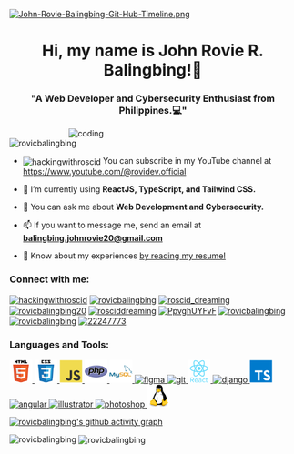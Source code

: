 [![John-Rovie-Balingbing-Git-Hub-Timeline.png](https://i.postimg.cc/90nG8Bjx/John-Rovie-Balingbing-Git-Hub-Timeline.png)](https://facebook.com/itzzmerov.official)
<h1 align="center">Hi, my name is John Rovie R. Balingbing!👋</h1>
<h3 align="center">"A Web Developer and Cybersecurity Enthusiast from Philippines.💻"</h3>
<img align="right" alt="coding" width="400" src="https://qph.cf2.quoracdn.net/main-qimg-1d2593e18298c5b8ccd0569f2c302042">

<p align="left"> <img src="https://komarev.com/ghpvc/?username=rovicbalingbing&label=Profile%20views&color=0e75b6&style=flat" alt="rovicbalingbing" /> </p>

- <img align="center" src="https://raw.githubusercontent.com/rahuldkjain/github-profile-readme-generator/master/src/images/icons/Social/youtube.svg" alt="hackingwithroscid" height="30" width="40" /> You can subscribe in my YouTube channel at <a href="https://www.youtube.com/@rovidev.official" target="_blank">https://www.youtube.com/@rovidev.official </a>

- 🌱 I’m currently using **ReactJS, TypeScript, and Tailwind CSS.**

- 💬 You can ask me about **Web Development and Cybersecurity.**

- 📫 If you want to message me, send an email at **balingbing.johnrovie20@gmail.com**

- 📄 Know about my experiences <a href="https://drive.google.com/file/d/1BEUM7P8f0A79ICtcRibyhsfF-SZtp-YL/view?usp=sharing" target="_blank"> by reading my resume! </a>

<h3 align="left">Connect with me:</h3>
<p align="left">
  <a href="https://www.youtube.com/@rovidev.official" target="blank"><img align="center" src="https://raw.githubusercontent.com/rahuldkjain/github-profile-readme-generator/master/src/images/icons/Social/youtube.svg" alt="hackingwithroscid" height="30" width="40" /></a>
  <a href="https://linkedin.com/in/itzzmerov" target="blank"><img align="center" src="https://raw.githubusercontent.com/rahuldkjain/github-profile-readme-generator/master/src/images/icons/Social/linked-in-alt.svg" alt="rovicbalingbing" height="30" width="40" /></a>
  <a href="https://instagram.com/itzzmerov" target="blank"><img align="center" src="https://raw.githubusercontent.com/rahuldkjain/github-profile-readme-generator/master/src/images/icons/Social/instagram.svg" alt="roscid_dreaming" height="30" width="40" /></a>
  <a href="https://fb.com/itzzmerov.official" target="blank"><img align="center" src="https://raw.githubusercontent.com/rahuldkjain/github-profile-readme-generator/master/src/images/icons/Social/facebook.svg" alt="rovicbalingbing20" height="30" width="40" /></a>
  <a href="https://twitter.com/itzzmerov" target="blank"><img align="center" src="https://raw.githubusercontent.com/rahuldkjain/github-profile-readme-generator/master/src/images/icons/Social/twitter.svg" alt="rosciddreaming" height="30" width="40" /></a>
  <a href="https://bit.ly/3HzzWXA" target="blank"><img align="center" src="https://raw.githubusercontent.com/rahuldkjain/github-profile-readme-generator/master/src/images/icons/Social/discord.svg" alt="PpvghUYFvF" height="30" width="40" /></a>
  <a href="https://codepen.io/itzzmerov" target="blank"><img align="center" src="https://raw.githubusercontent.com/rahuldkjain/github-profile-readme-generator/master/src/images/icons/Social/codepen.svg" alt="rovicbalingbing" height="30" width="40" /></a>
  <a href="https://dev.to/itzzmerov" target="blank"><img align="center" src="https://raw.githubusercontent.com/rahuldkjain/github-profile-readme-generator/master/src/images/icons/Social/devto.svg" alt="rovicbalingbing" height="30" width="40" /></a>
  <a href="https://stackoverflow.com/users/22247773/rovic-balingbing" target="blank"><img align="center" src="https://raw.githubusercontent.com/rahuldkjain/github-profile-readme-generator/master/src/images/icons/Social/stack-overflow.svg" alt="22247773" height="30" width="40" /></a>
</p>

<h3 align="left">Languages and Tools:</h3>
<p align="left"> 
  <a href="https://www.w3.org/html/" target="_blank" rel="noreferrer"> <img src="https://raw.githubusercontent.com/devicons/devicon/master/icons/html5/html5-original-wordmark.svg" alt="html5" width="40" height="40"/> </a> 
  <a href="https://www.w3schools.com/css/" target="_blank" rel="noreferrer"> <img src="https://raw.githubusercontent.com/devicons/devicon/master/icons/css3/css3-original-wordmark.svg" alt="css3" width="40" height="40"/> </a>
  <a href="https://developer.mozilla.org/en-US/docs/Web/JavaScript" target="_blank" rel="noreferrer"> <img src="https://raw.githubusercontent.com/devicons/devicon/master/icons/javascript/javascript-original.svg" alt="javascript" width="40" height="40"/> </a> 
  <a href="https://www.php.net" target="_blank" rel="noreferrer"> <img src="https://raw.githubusercontent.com/devicons/devicon/master/icons/php/php-original.svg" alt="php" width="40" height="40"/> </a> 
  <a href="https://www.mysql.com/" target="_blank" rel="noreferrer"> <img src="https://raw.githubusercontent.com/devicons/devicon/master/icons/mysql/mysql-original-wordmark.svg" alt="mysql" width="40" height="40"/> </a>
  <a href="https://www.figma.com/" target="_blank" rel="noreferrer"> <img src="https://www.vectorlogo.zone/logos/figma/figma-icon.svg" alt="figma" width="40" height="40"/> </a> 
  <a href="https://git-scm.com/" target="_blank" rel="noreferrer"> <img src="https://www.vectorlogo.zone/logos/git-scm/git-scm-icon.svg" alt="git" width="40" height="40"/> </a> 
  <a href="https://reactjs.org/" target="_blank" rel="noreferrer"> <img src="https://raw.githubusercontent.com/devicons/devicon/master/icons/react/react-original-wordmark.svg" alt="react" width="40" height="40"/> </a> 
  <a href="https://www.djangoproject.com/" target="_blank" rel="noreferrer"> <img src="https://cdn.worldvectorlogo.com/logos/django.svg" alt="django" width="40" height="40"/> </a> 
  <a href="https://www.typescriptlang.org/" target="_blank" rel="noreferrer"> <img src="https://raw.githubusercontent.com/devicons/devicon/master/icons/typescript/typescript-original.svg" alt="typescript" width="40" height="40"/> </a> 
  <a href="https://angular.io" target="_blank" rel="noreferrer"> <img src="https://angular.io/assets/images/logos/angular/angular.svg" alt="angular" width="40" height="40"/> </a>  
  <a href="https://www.adobe.com/in/products/illustrator.html" target="_blank" rel="noreferrer"> <img src="https://www.vectorlogo.zone/logos/adobe_illustrator/adobe_illustrator-icon.svg" alt="illustrator" width="40" height="40"/> <a/> 
    <a href="https://www.photoshop.com/en" target="_blank" rel="noreferrer"> <img src="https://upload.wikimedia.org/wikipedia/commons/thumb/a/af/Adobe_Photoshop_CC_icon.svg/2101px-Adobe_Photoshop_CC_icon.svg.png" alt="photoshop" width="40" height="40"/> </a> 
    <a href="https://www.linux.org/" target="_blank" rel="noreferrer"> <img src="https://raw.githubusercontent.com/devicons/devicon/master/icons/linux/linux-original.svg" alt="linux" width="40" height="40"/> </a> 
</p>

[![rovicbalingbing's github activity graph](https://github-readme-activity-graph.vercel.app/graph?username=itzzmerov&theme=react-dark)](https://github.com/ashutosh00710/github-readme-activity-graph)

<p><img align="left" src="https://github-readme-stats.vercel.app/api/top-langs?username=itzzmerov&show_icons=true&locale=en&layout=compact" alt="rovicbalingbing" /></p>

<p>&nbsp;<img align="center" src="https://github-readme-stats.vercel.app/api?username=itzzmerov&show_icons=true&locale=en" alt="rovicbalingbing" /></p>
